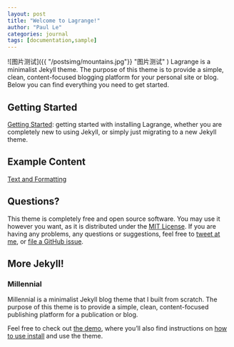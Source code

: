 ```yaml
---
layout: post
title: "Welcome to Lagrange!"
author: "Paul Le"
categories: journal
tags: [documentation,sample]
---
```


![图片测试]({{ "/postsimg/mountains.jpg"}} "图片测试" )
Lagrange is a minimalist Jekyll theme. The purpose of this theme is to provide a simple, clean, content-focused blogging platform for your personal site or blog. Below you can find everything you need to get started.

## Getting Started

[Getting Started](https://lenpaul.github.io/Lagrange/journal/getting-started.html): getting started with installing Lagrange, whether you are completely new to using Jekyll, or simply just migrating to a new Jekyll theme.

## Example Content

[Text and Formatting](https://lenpaul.github.io/Lagrange/journal/text-formatting-examples.html)

## Questions?

This theme is completely free and open source software. You may use it however you want, as it is distributed under the [MIT License](http://choosealicense.com/licenses/mit/). If you are having any problems, any questions or suggestions, feel free to [tweet at me](https://twitter.com/intent/tweet?text=My%question%about%Lagrange%is:%&amp;via=paululele), or [file a GitHub issue](https://github.com/lenpaul/lagrange/issues/new).

## More Jekyll!

### Millennial

Millennial is a minimalist Jekyll blog theme that I built from scratch. The purpose of this theme is to provide a simple, clean, content-focused publishing platform for a publication or blog.

Feel free to check out <a href="https://lenpaul.github.io/Millennial/" target="_blank">the demo</a>, where you’ll also find instructions on <a href="https://lenpaul.github.io/Millennial/documentation/getting-started.html">how to use install</a> and use the theme.
